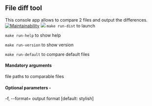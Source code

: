 ## File diff tool

This console app allows to compare 2 files and output the differences.
[![Maintainability](https://api.codeclimate.com/v1/badges/486235e1928faf00551b/maintainability)](https://codeclimate.com/github/Pendalf2004/java-project-71/maintainability) ![](https://github.com/Pendalf2004/java-project-71/actions/workflows/WORKFLOW-FILE/badge.svg)
`make run-dist` to launch

`make run-help` to show help

`make run-version` to show version

`make run-default` to compare default files

#### Mandatory arguments 
file paths to comparable files
<filepath1> <filepath2>
#### Optional parameters - 
-f, --format=<format>   output format [default: stylish]
